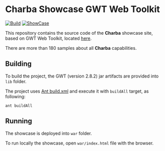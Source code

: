 # Charba Showcase GWT Web Toolkit

[![Build](https://github.com/pepstock-org/Charba-Showcase/workflows/Build/badge.svg?branch=master)](https://github.com/pepstock-org/Charba-Showcase/actions/workflows/build.yaml) [![ShowCase](https://img.shields.io/static/v1?message=ShowCase&color=informational)](https://pepstock-org.github.io/Charba-Showcase/)

This repository contains the source code of the **Charba** showcase site, based on GWT Web Toolkit, located [here](https://pepstock-org.github.io/Charba-Showcase/).

There are more than 180 samples about all **Charba** capabilities.

## Building

To build the project, the GWT (version 2.8.2) jar artifacts are provided into `lib` folder.

The project uses [Ant build.xml](https://github.com/pepstock-org/Charba-Showcase/blob/4.0/build.xml) and execute it with  `buildAll` target, as following:

```
ant buildAll
```

## Running

The showcase is deployed into `war` folder.

To run locally the showcase, open `war/index.html` file with the browser.
